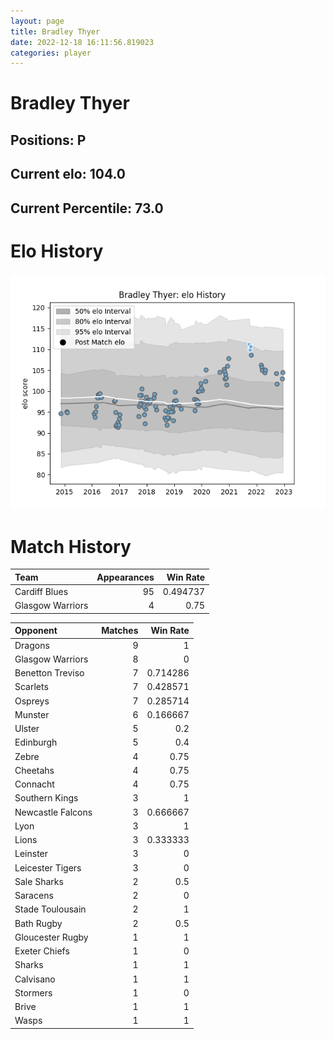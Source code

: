 ```yaml
---  
layout: page  
title: Bradley Thyer  
date: 2022-12-18 16:11:56.819023  
categories: player  
---
```

# Bradley Thyer

## Positions: P

## Current elo: 104.0

## Current Percentile: 73.0

# Elo History


![elo history](history_BradleyThyer.png)
# Match History


| Team             |   Appearances |   Win Rate |
|:-----------------|--------------:|-----------:|
| Cardiff Blues    |            95 |   0.494737 |
| Glasgow Warriors |             4 |   0.75     |

| Opponent          |   Matches |   Win Rate |
|:------------------|----------:|-----------:|
| Dragons           |         9 |   1        |
| Glasgow Warriors  |         8 |   0        |
| Benetton Treviso  |         7 |   0.714286 |
| Scarlets          |         7 |   0.428571 |
| Ospreys           |         7 |   0.285714 |
| Munster           |         6 |   0.166667 |
| Ulster            |         5 |   0.2      |
| Edinburgh         |         5 |   0.4      |
| Zebre             |         4 |   0.75     |
| Cheetahs          |         4 |   0.75     |
| Connacht          |         4 |   0.75     |
| Southern Kings    |         3 |   1        |
| Newcastle Falcons |         3 |   0.666667 |
| Lyon              |         3 |   1        |
| Lions             |         3 |   0.333333 |
| Leinster          |         3 |   0        |
| Leicester Tigers  |         3 |   0        |
| Sale Sharks       |         2 |   0.5      |
| Saracens          |         2 |   0        |
| Stade Toulousain  |         2 |   1        |
| Bath Rugby        |         2 |   0.5      |
| Gloucester Rugby  |         1 |   1        |
| Exeter Chiefs     |         1 |   0        |
| Sharks            |         1 |   1        |
| Calvisano         |         1 |   1        |
| Stormers          |         1 |   0        |
| Brive             |         1 |   1        |
| Wasps             |         1 |   1        |